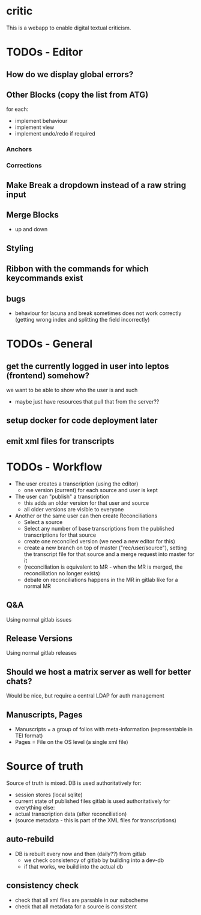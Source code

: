 # critic
This is a webapp to enable digital textual criticism.

# TODOs - Editor
## How do we display global errors?

## Other Blocks (copy the list from ATG)
for each:
- implement behaviour
- implement view
- implement undo/redo if required
### Anchors
### Corrections

## Make Break a dropdown instead of a raw string input

## Merge Blocks
- up and down

## Styling

## Ribbon with the commands for which keycommands exist

## bugs
- behaviour for lacuna and break sometimes does not work correctly (getting wrong index and splitting the field incorrectly)

# TODOs - General
## get the currently logged in user into leptos (frontend) somehow?
we want to be able to show who the user is and such
- maybe just have resources that pull that from the server??
## setup docker for code deployment later

## emit xml files for transcripts

# TODOs - Workflow
- The user creates a transcription (using the editor)
    - one version (current) for each source and user is kept
- The user can "publish" a transcription
    - this adds an older version for that user and source
    - all older versions are visible to everyone
- Another or the same user can then create Reconciliations
    - Select a source
    - Select any number of base transcriptions from the published transcriptions for that source
    - create one reconciled version (we need a new editor for this)
    - create a new branch on top of master ("rec/user/source"), setting the transcript file for that source and a merge request into master for it
    - (reconciliation is equivalent to MR - when the MR is merged, the reconciliation no longer exists)
    - debate on reconciliations happens in the MR in gitlab like for a normal MR

## Q&A
Using normal gitlab issues

## Release Versions
Using normal gitlab releases

## Should we host a matrix server as well for better chats?
Would be nice, but require a central LDAP for auth management

## Manuscripts, Pages
- Manuscripts = a group of folios with meta-information (representable in TEI format)
- Pages = File on the OS level (a single xml file)

# Source of truth
Source of truth is mixed.
DB is used authoritatively for:
- session stores (local sqlite)
- current state of published files
gitlab is used authoritatively for everything else:
- actual transcription data (after reconciliation)
- (source metadata - this is part of the XML files for transcriptions)

## auto-rebuild
- DB is rebuilt every now and then (daily??) from gitlab
    - we check consistency of gitlab by building into a dev-db
    - if that works, we build into the actual db

## consistency check
- check that all xml files are parsable in our subscheme
- check that all metadata for a source is consistent

